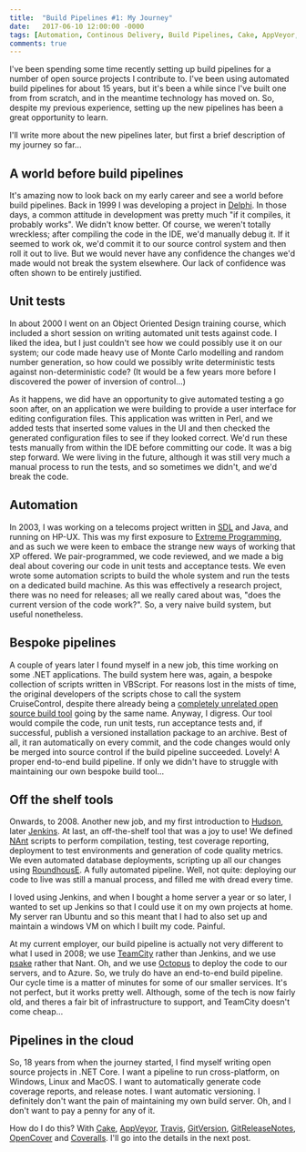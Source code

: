 ```yaml
---
title:  "Build Pipelines #1: My Journey"
date:   2017-06-10 12:00:00 -0000
tags: [Automation, Continous Delivery, Build Pipelines, Cake, AppVeyor, Travis, GitVersion, GitReleaseNotes, OpenCover, Coveralls]
comments: true
---
```

I've been spending some time recently setting up build pipelines for a number of open source projects I contribute to. I've been using automated build pipelines for about 15 years, but it's been a while since I've built one from from scratch, and in the meantime technology has moved on. So, despite my previous experience, setting up the new pipelines has been a great opportunity to learn. 

I'll write more about the new pipelines later, but first a brief description of my journey so far...

## A world before build pipelines

It's amazing now to look back on my early career and see a world before build pipelines. Back in 1999 I was developing a project in [Delphi](https://en.wikipedia.org/wiki/Delphi_(programming_language)). In those days, a common attitude in development was pretty much "if it compiles, it probably works". We didn't know better. Of course, we weren't totally wreckless; after compiling the code in the IDE, we'd manually debug it. If it seemed to work ok, we'd commit it to our source control system and then roll it out to live. But we would never have any confidence the changes we'd made would not break the system elsewhere. Our lack of confidence was often shown to be entirely justified.

## Unit tests

In about 2000 I went on an Object Oriented Design training course, which included a short session on writing automated unit tests against code. I liked the idea, but I just couldn't see how we could possibly use it on our system; our code made heavy use of Monte Carlo modelling and random number generation, so how could we possibly write deterministic tests against non-deterministic code? (It would be a few years more before I discovered the power of inversion of control...) 

As it happens, we did have an opportunity to give automated testing a go soon after, on an application we were building to provide a user interface for editing configuration files. This application was written in Perl, and we added tests that inserted some values in the UI and then checked the generated configuration files to see if they looked correct. We'd run these tests manually from within the IDE before committing our code. It was a big step forward. We were living in the future, although it was still very much a manual process to run the tests, and so sometimes we didn't, and we'd break the code.

## Automation

In 2003, I was working on a telecoms project written in [SDL](https://en.wikipedia.org/wiki/Specification_and_Description_Language) and Java, and running on HP-UX. This was my first exposure to [Extreme Programming](https://en.wikipedia.org/wiki/Extreme_programming), and as such we were keen to embace the strange new ways of working that XP offered. We pair-programmed, we code reviewed, and we made a big deal about covering our code in unit tests and acceptance tests. We even wrote some automation scripts to build the whole system and run the tests on a dedicated build machine. As this was effectively a research project, there was no need for releases; all we really cared about was, "does the current version of the code work?". So, a very naive build system, but useful nonetheless. 

## Bespoke pipelines

A couple of years later I found myself in a new job, this time working on some .NET applications. The build system here was, again, a bespoke collection of scripts written in VBScript. For reasons lost in the mists of time, the original developers of the scripts chose to call the system CruiseControl, despite there already being a [completely unrelated open source build tool](https://en.wikipedia.org/wiki/CruiseControl) going by the same name. Anyway, I digress. Our tool would compile the code, run unit tests, run acceptance tests and, if successful, publish a versioned installation package to an archive. Best of all, it ran automatically on every commit, and the code changes would only be merged into source control if the build pipeline succeeded. Lovely! A proper end-to-end build pipeline. If only we didn't have to struggle with maintaining our own bespoke build tool...

## Off the shelf tools

Onwards, to 2008. Another new job, and my first introduction to [Hudson](https://en.wikipedia.org/wiki/Hudson_(software)), later [Jenkins](https://jenkins.io/). At last, an off-the-shelf tool that was a joy to use! We defined [NAnt](https://en.wikipedia.org/wiki/NAnt) scripts to perform compilation, testing, test coverage reporting, deployment to test environments and generation of code quality metrics. We even automated database deployments, scripting up all our changes using [RoundhousE](https://github.com/chucknorris/roundhouse). A fully automated pipeline. Well, not quite: deploying our code to live was still a manual process, and filled me with dread every time.

I loved using Jenkins, and when I bought a home server a year or so later, I wanted to set up Jenkins so that I could use it on my own projects at home. My server ran Ubuntu and so this meant that I had to also set up and maintain a windows VM on which I built my code. Painful.

At my current employer, our build pipeline is actually not very different to what I used in 2008; we use [TeamCity](https://www.jetbrains.com/teamcity/) rather than Jenkins, and we use [psake](https://github.com/psake/psake) rather that Nant. Oh, and we use [Octopus](https://octopus.com/) to deploy the code to our servers, and to Azure. So, we truly do have an end-to-end build pipeline. Our cycle time is a matter of minutes for some of our smaller services. It's not perfect, but it works pretty well. Although, some of the tech is now fairly old, and theres a fair bit of infrastructure to support, and TeamCity doesn't come cheap...

## Pipelines in the cloud

So, 18 years from when the journey started, I find myself writing open source projects in .NET Core. I want a pipeline to run cross-platform, on Windows, Linux and MacOS. I want to automatically generate code coverage reports, and release notes. I want automatic versioning. I definitely don't want the pain of maintaining my own build server. Oh, and I don't want to pay a penny for any of it. 

How do I do this? With [Cake](http://cakebuild.net), [AppVeyor](https://www.appveyor.com/), [Travis](https://travis-ci.org/), [GitVersion](https://github.com/GitTools/GitVersion), [GitReleaseNotes](https://github.com/GitTools/GitReleaseNotes), [OpenCover](https://github.com/OpenCover/opencover) and [Coveralls](https://coveralls.io/). I'll go into the details in the next post.
